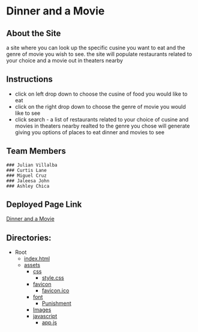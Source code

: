 # Dinner and a Movie

## About the Site
a site where you can look up the specific cusine you want to eat and the genre of movie you wish to see. the site will populate restaurants related to your choice and a movie out in theaters nearby

## Instructions
* click on left drop down to choose the cusine of food you would like to eat
* click on the right drop down to choose the genre of movie you would like to see
* click search - a list of restaurants related to your choice of cusine and movies in theaters nearby realted to the genre you chose will generate giving you options of places to eat dinner and movies to see


## Team Members
    ### Julian Villalba
    ### Curtis Lane
    ### Miguel Cruz
    ### Jaleesa John
    ### Ashley Chica

## Deployed Page Link
[Dinner and a Movie](https://curtislane.github.io/Dinner-and-a-Movie/)


## Directories:
* Root
    * [index.html](./index.html)
    * [assets](./assets)
        * [css](./assets/css)
            * [style.css](./assets/css/style.css)
        * [favicon](.assets/favicon)
            * [favicon.ico](./assets/favicon/favicon.ico)
        * [font](./assets/font)
            * [Punishment](./assets/font)
        * [Images](./assets/Images)
        * [javascript](./assets/javascript)
            * [app.js](./assets/javascript/app.js)







